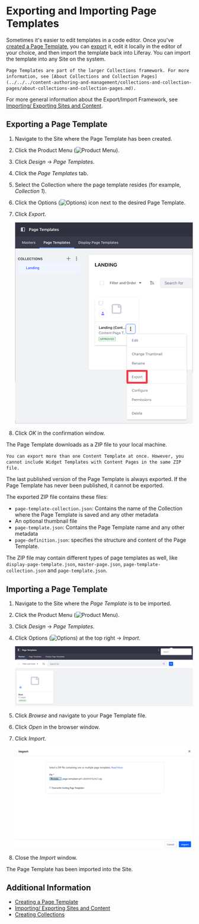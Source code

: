 # Exporting and Importing Page Templates

Sometimes it's easier to edit templates in a code editor. Once you've [created a Page Template](./creating-a-page-template.md), you can [export](../../building-sites/importing-exporting-pages-and-content.md) it, edit it locally in the editor of your choice, and then import the template back into Liferay. You can import the template into any Site on the system. 

```{tip}
Page Templates are part of the larger Collections framework. For more information, see [About Collections and Collection Pages](../../../content-authoring-and-management/collections-and-collection-pages/about-collections-and-collection-pages.md).
```

For more general information about the Export/Import Framework, see [Importing/ Exporting Sites and Content](../../building-sites/importing-exporting-pages-and-content.md).

## Exporting a Page Template

1. Navigate to the Site where the Page Template has been created.
1. Click the Product Menu (![Product Menu](../../../images/icon-product-menu.png)). 
1. Click _Design_ &rarr; _Page Templates_.
1. Click the _Page Templates_ tab.
1. Select the Collection where the page template resides (for example, _Collection 1_).
1. Click the Options (![Options](../../../images/icon-options.png)) icon next to the desired Page Template.
1. Click _Export_.

   ![Click Export to export your Page Template as a Zip.](./exporting-and-importing-page-templates/images/01.png)

1. Click _OK_ in the confirmation window.

The Page Template downloads as a ZIP file to your local machine. 

```{tip}
You can export more than one Content Template at once. However, you cannot include Widget Templates with Content Pages in the same ZIP file.
```

The last published version of the Page Template is always exported. If the Page Template has never been published, it cannot be exported.

The exported ZIP file contains these files: 

* `page-template-collection.json`: Contains the name of the Collection where the Page Template is saved and any other metadata
* An optional thumbnail file
* `page-template.json`: Contains the Page Template name and any other metadata
* `page-definition.json`: specifies the structure and content of the Page Template.

The ZIP file may contain different types of page templates as well, like `display-page-template.json`, `master-page.json`, `page-template-collection.json` and `page-template.json`.

## Importing a Page Template

1. Navigate to the Site where the _Page Template_ is to be imported.
1. Click the Product Menu (![Product Menu](../../../images/icon-product-menu.png)). 
1. Click _Design_ &rarr; _Page Templates_.
1. Click Options (![Options](../../../images/icon-options.png)) at the top right &rarr; _Import_.

   ![The Import function is located at the top right Options menu.](./exporting-and-importing-page-templates/images/02.png)

1. Click _Browse_ and navigate to your Page Template file. 
1. Click _Open_ in the browser window.
1. Click _Import_.

   ![Page Templates are imported as ZIP files.](./exporting-and-importing-page-templates/images/03.png)

1. Close the _Import_ window.

The Page Template has been imported into the Site.

## Additional Information

* [Creating a Page Template](./creating-a-page-template.md)
* [Importing/ Exporting Sites and Content](../../building-sites/importing-exporting-pages-and-content.md)
* [Creating Collections](../../../content-authoring-and-management/collections-and-collection-pages/creating-collections.md)

